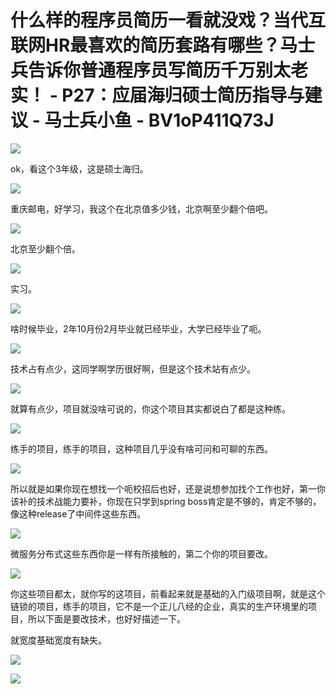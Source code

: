 # 什么样的程序员简历一看就没戏？当代互联网HR最喜欢的简历套路有哪些？马士兵告诉你普通程序员写简历千万别太老实！ - P27：应届海归硕士简历指导与建议 - 马士兵小鱼 - BV1oP411Q73J

![](img/dfb507f1cf9c6406f0ad96f954882dd8_0.png)

ok，看这个3年级，这是硕士海归。

![](img/dfb507f1cf9c6406f0ad96f954882dd8_2.png)

重庆邮电，好学习，我这个在北京值多少钱，北京啊至少翻个倍吧。

![](img/dfb507f1cf9c6406f0ad96f954882dd8_4.png)

北京至少翻个倍。

![](img/dfb507f1cf9c6406f0ad96f954882dd8_6.png)

实习。

![](img/dfb507f1cf9c6406f0ad96f954882dd8_8.png)

啥时候毕业，2年10月份2月毕业就已经毕业，大学已经毕业了呃。

![](img/dfb507f1cf9c6406f0ad96f954882dd8_10.png)

技术占有点少，这同学啊学历很好啊，但是这个技术站有点少。

![](img/dfb507f1cf9c6406f0ad96f954882dd8_12.png)

就算有点少，项目就没啥可说的，你这个项目其实都说白了都是这种练。

![](img/dfb507f1cf9c6406f0ad96f954882dd8_14.png)

练手的项目，练手的项目，这种项目几乎没有啥可问和可聊的东西。

![](img/dfb507f1cf9c6406f0ad96f954882dd8_16.png)

所以就是如果你现在想找一个呃校招后也好，还是说想参加找个工作也好，第一你该补的技术战能力要补，你现在只学到spring boss肯定是不够的，肯定不够的，像这种release了中间件这些东西。



![](img/dfb507f1cf9c6406f0ad96f954882dd8_18.png)

微服务分布式这些东西你是一样有所接触的，第二个你的项目要改。

![](img/dfb507f1cf9c6406f0ad96f954882dd8_20.png)

你这些项目都太，就你写的这项目，前看起来就是基础的入门级项目啊，就是这个链锁的项目，练手的项目，它不是一个正儿八经的企业，真实的生产环境里的项目，所以下面是要改技术，也好好描述一下。

就宽度基础宽度有缺失。

![](img/dfb507f1cf9c6406f0ad96f954882dd8_22.png)

![](img/dfb507f1cf9c6406f0ad96f954882dd8_23.png)
